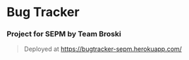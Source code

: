 # Bug Tracker

### Project for SEPM by Team Broski

> Deployed at https://bugtracker-sepm.herokuapp.com/